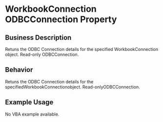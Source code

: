 # WorkbookConnection ODBCConnection Property

## Business Description
Retuns the ODBC Connection details for the specified WorkbookConnection object. Read-only ODBCConnection.

## Behavior
Retuns the ODBC Connection details for the specifiedWorkbookConnectionobject. Read-onlyODBCConnection.

## Example Usage
No VBA example available.